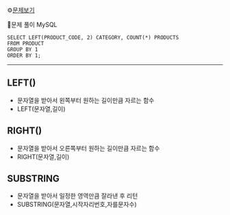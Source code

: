 ⚙[문제보기](https://programmers.co.kr/learn/courses/30/lessons/131529)


🔎문제 풀이
MySQL
```MySQL
SELECT LEFT(PRODUCT_CODE, 2) CATEGORY, COUNT(*) PRODUCTS
FROM PRODUCT
GROUP BY 1
ORDER BY 1;
```

---
## LEFT()
 - 문자열을 받아서 왼쪽부터 원하는 길이만큼 자르는 함수
 - LEFT(문자열,길이)

 ## RIGHT()
 - 문자열을 받아서 오른쪽부터 원하는 길이만큼 자르는 함수
 - RIGHT(문자열,길이)

 ## SUBSTRING
 - 문자열을 받아서 일정한 영역만큼 잘라낸 후 리턴
 - SUBSTRING(문자열,시작자리번호,자를문자수)

